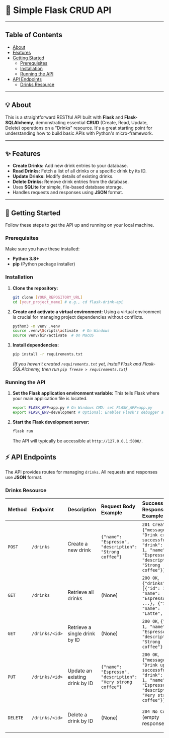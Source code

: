 # 🚀 Simple Flask CRUD API

---

## Table of Contents
* [About](#-about)
* [Features](#-features)
* [Getting Started](#-getting-started)
    * [Prerequisites](#prerequisites)
    * [Installation](#installation)
    * [Running the API](#running-the-api)
* [API Endpoints](#-api-endpoints)
    * [Drinks Resource](#drinks-resource)

---

## 💡 About

This is a straightforward RESTful API built with **Flask** and **Flask-SQLAlchemy**, demonstrating essential **CRUD** (Create, Read, Update, Delete) operations on a "Drinks" resource. It's a great starting point for understanding how to build basic APIs with Python's micro-framework.

---

## ✨ Features

* **Create Drinks:** Add new drink entries to your database.
* **Read Drinks:** Fetch a list of all drinks or a specific drink by its ID.
* **Update Drinks:** Modify details of existing drinks.
* **Delete Drinks:** Remove drink entries from the database.
* Uses **SQLite** for simple, file-based database storage.
* Handles requests and responses using **JSON** format.

---

## 🚀 Getting Started

Follow these steps to get the API up and running on your local machine.

### Prerequisites

Make sure you have these installed:

* **Python 3.8+**
* **pip** (Python package installer)

### Installation

1.  **Clone the repository:**

    ```bash
    git clone [YOUR_REPOSITORY_URL]
    cd [your_project_name] # e.g., cd flask-drink-api
    ```

2.  **Create and activate a virtual environment:**
    Using a virtual environment is crucial for managing project dependencies without conflicts.

    ```bash
    python3 -m venv .venv
    source .venv\Scripts\activate  # On Windows
    source venv/bin/activate  # On MacOS
    ```

3.  **Install dependencies:**

    ```bash
    pip install -r requirements.txt
    ```
    *(If you haven't created `requirements.txt` yet, install Flask and Flask-SQLAlchemy, then run `pip freeze > requirements.txt`)*

### Running the API

1.  **Set the Flask application environment variable:**
    This tells Flask where your main application file is located.

    ```bash
    export FLASK_APP=app.py # On Windows CMD: set FLASK_APP=app.py
    export FLASK_ENV=development # Optional: Enables Flask's debugger and reloader
    ```
    
2.  **Start the Flask development server:**

    ```bash
    flask run
    ```
    The API will typically be accessible at `http://127.0.0.1:5000/`.


## ⚡ API Endpoints

The API provides routes for managing `drinks`. All requests and responses use **JSON** format.

### Drinks Resource

| Method   | Endpoint          | Description                          | Request Body Example                                       | Success Response Example                                                                           | Error Response Example                                  |
| :------- | :---------------- | :----------------------------------- | :--------------------------------------------------------- | :------------------------------------------------------------------------------------------------- | :------------------------------------------------------ |
| `POST`   | `/drinks`         | Create a new drink                   | `{"name": "Espresso", "description": "Strong coffee"}`     | `201 Created`, `{"message": "Drink created successfully!", "drink": {"id": 1, "name": "Espresso", "description": "Strong coffee"}}` | `400 Bad Request`, `{"message": "Name is required"}`    |
| `GET`    | `/drinks`         | Retrieve all drinks                  | (None)                                                     | `200 OK`, `{"drinks": [{"id": 1, "name": "Espresso", ...}, {"id": 2, "name": "Latte", ...}]}`      | (None)                                                  |
| `GET`    | `/drinks/<id>`    | Retrieve a single drink by ID        | (None)                                                     | `200 OK`, `{"id": 1, "name": "Espresso", "description": "Strong coffee"}`                        | `404 Not Found`, `{"message": "Drink not found"}`       |
| `PUT`    | `/drinks/<id>`    | Update an existing drink by ID       | `{"name": "Espresso", "description": "Very strong coffee"}`| `200 OK`, `{"message": "Drink updated successfully!", "drink": {"id": 1, "name": "Espresso", "description": "Very strong coffee"}}` | `404 Not Found`, `{"message": "Drink not found"}`       |
| `DELETE` | `/drinks/<id>`    | Delete a drink by ID                 | (None)                                                     | `204 No Content` (empty response body)                                                             | `404 Not Found`, `{"message": "Drink not found"}`       |
